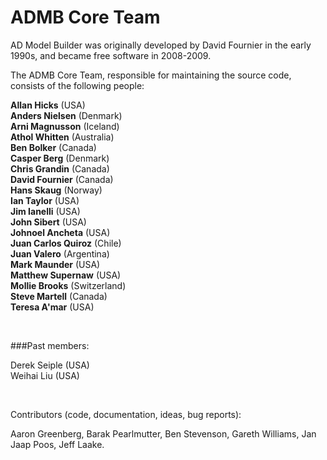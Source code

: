 #  ADMB Core Team

AD Model Builder was originally developed by David Fournier in the early 1990s, and became free software in 2008-2009.

The ADMB Core Team, responsible for maintaining the source code, consists of the following people:

**Allan Hicks** (USA)  
**Anders Nielsen** (Denmark)  
**Arni Magnusson** (Iceland)  
**Athol Whitten** (Australia)  
**Ben Bolker** (Canada)  
**Casper Berg** (Denmark)  
**Chris Grandin** (Canada)  
**David Fournier** (Canada)  
**Hans Skaug** (Norway)  
**Ian Taylor** (USA)  
**Jim Ianelli** (USA)  
**John Sibert** (USA)  
**Johnoel Ancheta** (USA)  
**Juan Carlos Quiroz** (Chile)  
**Juan Valero** (Argentina)  
**Mark Maunder** (USA)  
**Matthew Supernaw** (USA)  
**Mollie Brooks** (Switzerland)  
**Steve Martell** (Canada)  
**Teresa A'mar** (USA)

 

###Past members:

Derek Seiple (USA)  
Weihai Liu (USA)

 

Contributors (code, documentation, ideas, bug reports):

Aaron Greenberg, Barak Pearlmutter, Ben Stevenson, Gareth Williams, Jan Jaap Poos, Jeff Laake.
